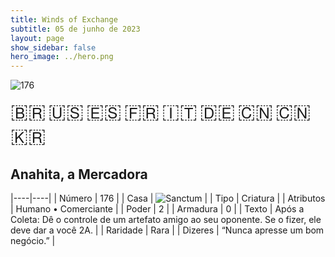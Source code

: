 ```yaml
---
title: Winds of Exchange
subtitle: 05 de junho de 2023
layout: page
show_sidebar: false
hero_image: ../hero.png
---
```


![176](https://mastervault-storage-prod.s3.amazonaws.com/media/card_front/pt/600_176_4f71b1d80f45_pt.png)

<span title="Português" style="font-size: 32px;cursor: pointer;" onclick="javascript:document.querySelector('img[alt=\'176\']').src=document.querySelector('img[alt=\'176\']').src.replace(/card_front\/[^/]+/, 'card_front/pt').replace(/_[^/.0-9]+\.png/, '_pt.png')">🇧🇷</span>
<span title="English" style="font-size: 32px;cursor: pointer;" onclick="javascript:document.querySelector('img[alt=\'176\']').src=document.querySelector('img[alt=\'176\']').src.replace(/card_front\/[^/]+/, 'card_front/en').replace(/_[^/.0-9]+\.png/, '_en.png')">🇺🇸</span>
<span title="Español" style="font-size: 32px;cursor: pointer;" onclick="javascript:document.querySelector('img[alt=\'176\']').src=document.querySelector('img[alt=\'176\']').src.replace(/card_front\/[^/]+/, 'card_front/es').replace(/_[^/.0-9]+\.png/, '_es.png')">🇪🇸</span>
<span title="Français" style="font-size: 32px;cursor: pointer;" onclick="javascript:document.querySelector('img[alt=\'176\']').src=document.querySelector('img[alt=\'176\']').src.replace(/card_front\/[^/]+/, 'card_front/fr').replace(/_[^/.0-9]+\.png/, '_fr.png')">🇫🇷</span>
<span title="Italiano" style="font-size: 32px;cursor: pointer;" onclick="javascript:document.querySelector('img[alt=\'176\']').src=document.querySelector('img[alt=\'176\']').src.replace(/card_front\/[^/]+/, 'card_front/it').replace(/_[^/.0-9]+\.png/, '_it.png')">🇮🇹</span>
<span title="Deutsche" style="font-size: 32px;cursor: pointer;" onclick="javascript:document.querySelector('img[alt=\'176\']').src=document.querySelector('img[alt=\'176\']').src.replace(/card_front\/[^/]+/, 'card_front/de').replace(/_[^/.0-9]+\.png/, '_de.png')">🇩🇪</span>
<span title="简体中文" style="font-size: 32px;cursor: pointer;" onclick="javascript:document.querySelector('img[alt=\'176\']').src=document.querySelector('img[alt=\'176\']').src.replace(/card_front\/[^/]+/, 'card_front/zh-hans').replace(/_[^/.0-9]+\.png/, '_zh-hans.png')">🇨🇳</span>
<span title="繁體中文" style="font-size: 32px;cursor: pointer;" onclick="javascript:document.querySelector('img[alt=\'176\']').src=document.querySelector('img[alt=\'176\']').src.replace(/card_front\/[^/]+/, 'card_front/zh-hant').replace(/_[^/.0-9]+\.png/, '_zh-hant.png')">🇨🇳</span>
<span title="한국어" style="font-size: 32px;cursor: pointer;" onclick="javascript:document.querySelector('img[alt=\'176\']').src=document.querySelector('img[alt=\'176\']').src.replace(/card_front\/[^/]+/, 'card_front/ko').replace(/_[^/.0-9]+\.png/, '_ko.png')">🇰🇷</span>

## Anahita, a Mercadora

|----|----|
| Número | 176 |
| Casa | ![Sanctum](https://archonarcana.com/images/thumb/c/c7/Sanctum.png/22px-Sanctum.png "Santuário") |
| Tipo | Criatura |
| Atributos | Humano • Comerciante |
| Poder | 2 |
| Armadura | 0 |
| Texto | Após a Coleta: Dê o controle de um artefato amigo ao seu oponente. Se o fizer, ele deve dar a você 2A. |
| Raridade | Rara |
| Dizeres | “Nunca apresse um bom negócio.” |
